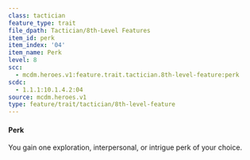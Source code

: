 ```yaml
---
class: tactician
feature_type: trait
file_dpath: Tactician/8th-Level Features
item_id: perk
item_index: '04'
item_name: Perk
level: 8
scc:
  - mcdm.heroes.v1:feature.trait.tactician.8th-level-feature:perk
scdc:
  - 1.1.1:10.1.4.2:04
source: mcdm.heroes.v1
type: feature/trait/tactician/8th-level-feature
---
```


#### Perk

You gain one exploration, interpersonal, or intrigue perk of your choice.
